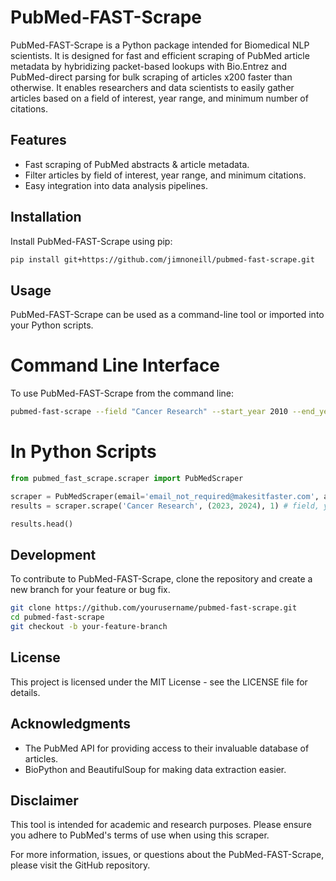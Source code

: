 # PubMed-FAST-Scrape

PubMed-FAST-Scrape is a Python package intended for Biomedical NLP scientists. It is designed for fast and efficient scraping of PubMed article metadata by hybridizing packet-based lookups with Bio.Entrez and PubMed-direct parsing for bulk scraping of articles x200 faster than otherwise. It enables researchers and data scientists to easily gather articles based on a field of interest, year range, and minimum number of citations.

## Features

- Fast scraping of PubMed abstracts & article metadata.
- Filter articles by field of interest, year range, and minimum citations.
- Easy integration into data analysis pipelines.

## Installation

Install PubMed-FAST-Scrape using pip:

```bash
pip install git+https://github.com/jimnoneill/pubmed-fast-scrape.git
```

## Usage
PubMed-FAST-Scrape can be used as a command-line tool or imported into your Python scripts.

# Command Line Interface
To use PubMed-FAST-Scrape from the command line:

```bash
pubmed-fast-scrape --field "Cancer Research" --start_year 2010 --end_year 2020 --min_citations 50
```
# In Python Scripts
```python
from pubmed_fast_scrape.scraper import PubMedScraper

scraper = PubMedScraper(email='email_not_required@makesitfaster.com', api_key='your_api_key_not-required-but-makes-it-faster')
results = scraper.scrape('Cancer Research', (2023, 2024), 1) # field, year range, n-minum citations

results.head()

````

## Development
To contribute to PubMed-FAST-Scrape, clone the repository and create a new branch for your feature or bug fix.

```bash
git clone https://github.com/yourusername/pubmed-fast-scrape.git
cd pubmed-fast-scrape
git checkout -b your-feature-branch

```

## License
This project is licensed under the MIT License - see the LICENSE file for details.

## Acknowledgments
- The PubMed API for providing access to their invaluable database of articles.
- BioPython and BeautifulSoup for making data extraction easier.


## Disclaimer
This tool is intended for academic and research purposes. Please ensure you adhere to PubMed's terms of use when using this scraper.

For more information, issues, or questions about the PubMed-FAST-Scrape, please visit the GitHub repository.
